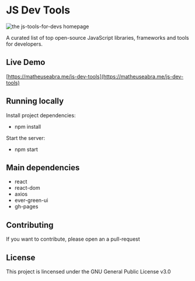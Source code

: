 # JS Dev Tools

![the js-tools-for-devs homepage](https://github.com/matheuseabra/js-tools-for-devs/blob/master/docs/homepage.png)

A curated list of top open-source JavaScript libraries, frameworks and tools for developers.

## Live Demo

[https://matheuseabra.me/js-dev-tools](https://matheuseabra.me/js-dev-tools)

## Running locally

Install project dependencies: 

- npm install

Start the server:

- npm start

## Main dependencies
- react
- react-dom
- axios
- ever-green-ui
- gh-pages

## Contributing

If you want to contribute, please open an a pull-request

## License

This project is lincensed under the GNU General Public License v3.0
